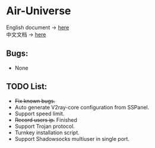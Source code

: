 # Air-Universe
English document → [here](https://github.com/crossfw/Air-Universe/tree/master/docs/Doc_en.md) <br>
中文文档 → [here](https://github.com/crossfw/Air-Universe/tree/master/docs/Doc_cn.md)

## Bugs:
- None
## TODO List:
- ~~Fix known bugs.~~
- Auto generate V2ray-core configuration from SSPanel.
- Support speed limit.
- ~~Record users ip.~~  Finished
- Support Trojan protocol.
- Turnkey installation script.
- Support Shadowsocks multiuser in single port.

